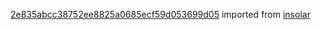 [2e835abcc38752ee8825a0685ecf59d053699d05](https://github.com/insolar/insolar/commit/2e835abcc38752ee8825a0685ecf59d053699d05) imported from [insolar](https://github.com/insolar/insolar)
